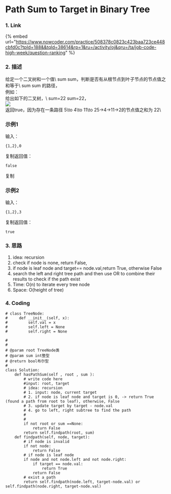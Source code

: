 # Path Sum to Target in Binary Tree

### 1. Link

{% embed url="https://www.nowcoder.com/practice/508378c0823c423baa723ce448cbfd0c?tpId=188&&tqId=38614&rp=1&ru=/activity/oj&qru=/ta/job-code-high-week/question-ranking" %}



### 2. 描述

给定一个二叉树和一个值\ sum sum，判断是否有从根节点到叶子节点的节点值之和等于\ sum sum 的路径，\
例如：\
给出如下的二叉树，\ sum=22 sum=22，\
![](https://uploadfiles.nowcoder.com/images/20200807/999991351\_1596786493913\_8BFB3E9513755565DC67D86744BB6159)\
返回true，因为存在一条路径 5\to 4\to 11\to 25→4→11→2的节点值之和为 22\


### 示例1

输入：

```
{1,2},0
```

复制返回值：

```
false
```

复制

### 示例2

输入：

```
{1,2},3
```

复制返回值：

```
true
```



### 3. 思路

1. idea: recursion
2. check if node is none, return False,&#x20;
3. &#x20;if node is leaf node and target== node.val,return True, otherwise False
4. search the left and right tree path and then use OR to combine their results to check if the path exist
5. Time: O(n) to iterate every tree node
6. Space: O(height of tree)

### 4. Coding

```
# class TreeNode:
#     def __init__(self, x):
#         self.val = x
#         self.left = None
#         self.right = None

#
# 
# @param root TreeNode类 
# @param sum int整型 
# @return bool布尔型
#
class Solution:
    def hasPathSum(self , root , sum ):
        # write code here
        #input: root, target
        # idea: recursion
        # 1. input: node, current target
        # 2. if node is leaf node and target is 0, -> return True (found a path from root to leaf), otherwise, False
        # 3. update target by target - node.val
        # 4. go to left, right subtree to find the path
        #
        #
        if not root or sum ==None:
            return False
        return self.findpath(root, sum)
    def findpath(self, node, target):
        # if node is invalid
        if not node:
            return False
        # if node is leaf node
        if node and not node.left and not node.right:
            if target == node.val:
                return True
            return False
        # exist a path
        return self.findpath(node.left, target-node.val) or self.findpath(node.right, target-node.val)
    
    
    
        
```





